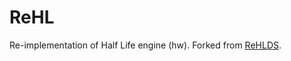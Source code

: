 # ReHL
Re-implementation of Half Life engine (hw). Forked from [ReHLDS](ithub.com/dreamstalker/rehlds/tree/master/rehlds/engine).
